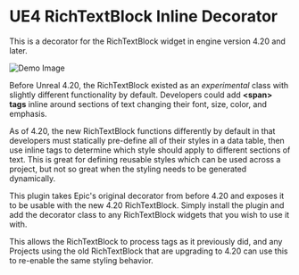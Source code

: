 # UE4 RichTextBlock Inline Decorator
This is a decorator for the RichTextBlock widget in engine version 4.20 and later.

![Demo Image](https://i.imgur.com/YQcisz0.png)

Before Unreal 4.20, the RichTextBlock existed as an *experimental* class with slightly different functionality by default.
Developers could add **<span\> tags** inline around sections of text changing their font, size, color, and emphasis.

As of 4.20, the new RichTextBlock functions differently by default in that developers must statically pre-define all of their styles in a data table, then use inline tags to determine which style should apply to different sections of text.
This is great for defining reusable styles which can be used across a project, but not so great when the styling needs to be generated dynamically.

This plugin takes Epic's original decorator from before 4.20 and exposes it to be usable with the new 4.20 RichTextBlock. Simply install the plugin and add the decorator class to any RichTextBlock widgets that you wish to use it with.

This allows the RichTextBlock to process <span> tags as it previously did, and any Projects using the old RichTextBlock that are upgrading to 4.20 can use this to re-enable the same styling behavior.

